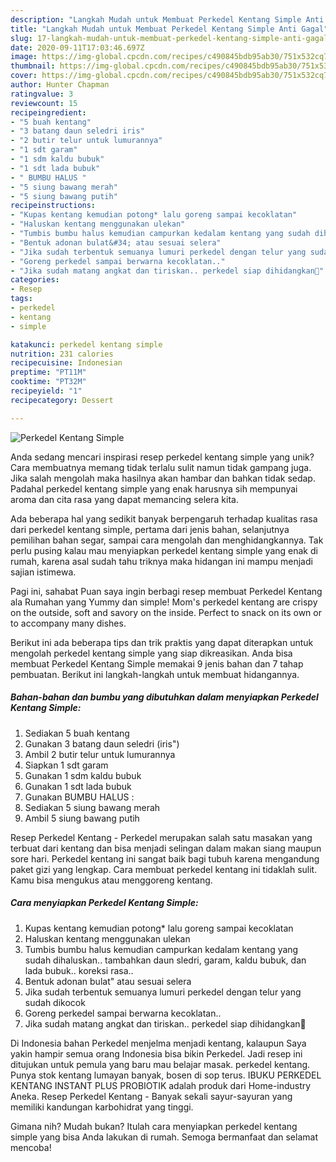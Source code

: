 ```yaml
---
description: "Langkah Mudah untuk Membuat Perkedel Kentang Simple Anti Gagal"
title: "Langkah Mudah untuk Membuat Perkedel Kentang Simple Anti Gagal"
slug: 17-langkah-mudah-untuk-membuat-perkedel-kentang-simple-anti-gagal
date: 2020-09-11T17:03:46.697Z
image: https://img-global.cpcdn.com/recipes/c490845bdb95ab30/751x532cq70/perkedel-kentang-simple-foto-resep-utama.jpg
thumbnail: https://img-global.cpcdn.com/recipes/c490845bdb95ab30/751x532cq70/perkedel-kentang-simple-foto-resep-utama.jpg
cover: https://img-global.cpcdn.com/recipes/c490845bdb95ab30/751x532cq70/perkedel-kentang-simple-foto-resep-utama.jpg
author: Hunter Chapman
ratingvalue: 3
reviewcount: 15
recipeingredient:
- "5 buah kentang"
- "3 batang daun seledri iris"
- "2 butir telur untuk lumurannya"
- "1 sdt garam"
- "1 sdm kaldu bubuk"
- "1 sdt lada bubuk"
- " BUMBU HALUS "
- "5 siung bawang merah"
- "5 siung bawang putih"
recipeinstructions:
- "Kupas kentang kemudian potong* lalu goreng sampai kecoklatan"
- "Haluskan kentang menggunakan ulekan"
- "Tumbis bumbu halus kemudian campurkan kedalam kentang yang sudah dihaluskan.. tambahkan daun sledri, garam, kaldu bubuk, dan lada bubuk.. koreksi rasa.."
- "Bentuk adonan bulat&#34; atau sesuai selera"
- "Jika sudah terbentuk semuanya lumuri perkedel dengan telur yang sudah dikocok"
- "Goreng perkedel sampai berwarna kecoklatan.."
- "Jika sudah matang angkat dan tiriskan.. perkedel siap dihidangkan🥰"
categories:
- Resep
tags:
- perkedel
- kentang
- simple

katakunci: perkedel kentang simple 
nutrition: 231 calories
recipecuisine: Indonesian
preptime: "PT11M"
cooktime: "PT32M"
recipeyield: "1"
recipecategory: Dessert

---
```



![Perkedel Kentang Simple](https://img-global.cpcdn.com/recipes/c490845bdb95ab30/751x532cq70/perkedel-kentang-simple-foto-resep-utama.jpg)

Anda sedang mencari inspirasi resep perkedel kentang simple yang unik? Cara membuatnya memang tidak terlalu sulit namun tidak gampang juga. Jika salah mengolah maka hasilnya akan hambar dan bahkan tidak sedap. Padahal perkedel kentang simple yang enak harusnya sih mempunyai aroma dan cita rasa yang dapat memancing selera kita.

Ada beberapa hal yang sedikit banyak berpengaruh terhadap kualitas rasa dari perkedel kentang simple, pertama dari jenis bahan, selanjutnya pemilihan bahan segar, sampai cara mengolah dan menghidangkannya. Tak perlu pusing kalau mau menyiapkan perkedel kentang simple yang enak di rumah, karena asal sudah tahu triknya maka hidangan ini mampu menjadi sajian istimewa.

Pagi ini, sahabat Puan saya ingin berbagi resep membuat Perkedel Kentang ala Rumahan yang Yummy dan simple! Mom&#39;s perkedel kentang are crispy on the outside, soft and savory on the inside. Perfect to snack on its own or to accompany many dishes.


Berikut ini ada beberapa tips dan trik praktis yang dapat diterapkan untuk mengolah perkedel kentang simple yang siap dikreasikan. Anda bisa membuat Perkedel Kentang Simple memakai 9 jenis bahan dan 7 tahap pembuatan. Berikut ini langkah-langkah untuk membuat hidangannya.

<!--inarticleads1-->

##### Bahan-bahan dan bumbu yang dibutuhkan dalam menyiapkan Perkedel Kentang Simple:

1. Sediakan 5 buah kentang
1. Gunakan 3 batang daun seledri (iris&#34;)
1. Ambil 2 butir telur untuk lumurannya
1. Siapkan 1 sdt garam
1. Gunakan 1 sdm kaldu bubuk
1. Gunakan 1 sdt lada bubuk
1. Gunakan  BUMBU HALUS :
1. Sediakan 5 siung bawang merah
1. Ambil 5 siung bawang putih


Resep Perkedel Kentang - Perkedel merupakan salah satu masakan yang terbuat dari kentang dan bisa menjadi selingan dalam makan siang maupun sore hari. Perkedel kentang ini sangat baik bagi tubuh karena mengandung paket gizi yang lengkap. Cara membuat perkedel kentang ini tidaklah sulit. Kamu bisa mengukus atau menggoreng kentang. 

<!--inarticleads2-->

##### Cara menyiapkan Perkedel Kentang Simple:

1. Kupas kentang kemudian potong* lalu goreng sampai kecoklatan
1. Haluskan kentang menggunakan ulekan
1. Tumbis bumbu halus kemudian campurkan kedalam kentang yang sudah dihaluskan.. tambahkan daun sledri, garam, kaldu bubuk, dan lada bubuk.. koreksi rasa..
1. Bentuk adonan bulat&#34; atau sesuai selera
1. Jika sudah terbentuk semuanya lumuri perkedel dengan telur yang sudah dikocok
1. Goreng perkedel sampai berwarna kecoklatan..
1. Jika sudah matang angkat dan tiriskan.. perkedel siap dihidangkan🥰


Di Indonesia bahan Perkedel menjelma menjadi kentang, kalaupun Saya yakin hampir semua orang Indonesia bisa bikin Perkedel. Jadi resep ini ditujukan untuk pemula yang baru mau belajar masak. perkedel kentang. Punya stok kentang lumayan banyak, bosen di sop terus. IBUKU PERKEDEL KENTANG INSTANT PLUS PROBIOTIK adalah produk dari Home-industry Aneka. Resep Perkedel Kentang - Banyak sekali sayur-sayuran yang memiliki kandungan karbohidrat yang tinggi. 

Gimana nih? Mudah bukan? Itulah cara menyiapkan perkedel kentang simple yang bisa Anda lakukan di rumah. Semoga bermanfaat dan selamat mencoba!
